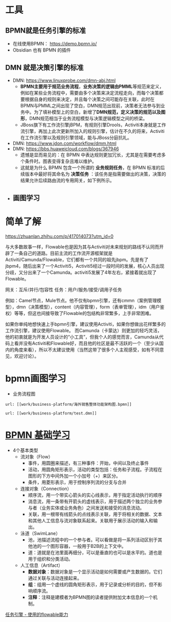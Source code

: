 # 工具
## **BPMN就是任务引擎的标准**
- 在线使用BPMN： https://demo.bpmn.io/
- Obsidian 也有 BPMN 的插件

## **DMN 就是决策引擎的标准**
- DMN: https://www.linuxprobe.com/dmn-abj.html
	- **BPMN主要用于规范业务流程**，**业务决策的逻辑由PMML**等规范来定义，例如在某些业务流程中，需要由多个决策来决定流程走向，而每个决策都要根据自身的规则来决定，并且每个决策之间可能存在关联，此时在BPMN与PMML之间出现了空白，DMN规范出现前，决策者无法参与到业务中。为了填补模型上的空白，新增了**DMN规范，定义决策的规范以及图形**，DMN规范相当于业务流程模型与决策逻辑模型之间的桥梁。
	- JBoss旗下有工作流引擎jBPM，有规则引擎Drools，Activiti本身就是工作流引擎，再加上此次更新所加入的规则引擎，估计在不久的将来，Activiti在工作流引擎以及规则引擎领域，能与JBoss分庭抗礼。
- DMN: https://www.jdon.com/workflow/dmm.html
- DMN: https://bbs.huaweicloud.com/blogs/367946
	- 遗憾是显而易见的：在 BPMN 中表达规则更加冗长，尤其是在需要考虑多个条件时。图表变得复杂且难以维护。 
	- 这就是为什么 BPMN 包含一个所谓的 **业务规则任务**，在 BPMN 标准的后续版本中最好将其命名为 **决策任务** ：该任务是指需要做出的决策，决策的结果允许后续路由流的专用网关，如下例所示。
- 画图学习
	- 

# 简单了解

https://zhuanlan.zhihu.com/p/417014073?utm_id=0

与大多数故事一样，Flowable也是因为其与Activiti对未来规划的路线不认同而开辟了一条自己的道路。目前主流的工作流开源框架就是Activiti/Camunda/Flowable，它们都有一个共同的祖先jbpm。先是有了jbpm4，随后出来了一个Activiti5，Activiti5经过一段时间的发展，核心人员出现分歧，又分出来了一个Camunda。activiti5发展了4年左右，紧接着就出现了Flowable。

网关：互斥/并行/包容性
任务：用户/服务/接受/调用子任务


例如：Camel节点，Mule节点。他不仅有bpmn引擎，还有cmmn（案例管理模型），dmn（决策模型），content（内容管理），form（表单管理），idm（用户鉴权）等等，但这也间接导致了Flowable的包结构非常繁多，上手非常困难。

如果你单纯地想快速上手bpmn引擎，建议使用Activiti，如果你想做出花样繁多的工作流引擎，建议使用Flowable。
而Camunda（卡蒙达）则更加的轻巧灵活，他的初衷就是为开发人员设计的“小工具”，但我个人的感觉而言，Camunda从代码上看并没有Activiti和Flowable好，而且他的社区是最不活跃的一个（至少从国内的角度来看），所以不太建议使用（当然这带了很多个人主观感受，如有不同意见，欢迎讨论）。

# bpmn画图学习

- 业务流程图

```bpmn
url: [[work/business-platform/海外销售整体功能架构图.bpmn]]
```
```dmn
url: [[work/business-platform/test.dmn]]
```

# [BPMN 基础学习](https://github.com/shaozj/blog/issues/32)
- 4个基本类型
	- 流对象（Flow）
		- 事件，用圆圈来描述，有三种事件：开始，中间以及终止事件
		- 活动，用圆角矩形表示，活动的类型包括：任务和子流程。子流程在图形的下方中间外加一个小加号（+）来区分。
		- 条件，用菱形表示，用于控制序列流的分支与合并
	- 连接对象（Connection）
		- 顺序流，用一个带实心箭头的实心线表示，用于指定活动执行的顺序
		- 消息流，用一条带有开箭头的虚线表示，用于描述两个独立的业务参与者（业务实体或业务角色）之间发送和接受的消息流动。
		- 关联，用一根带有线箭头的点线表示关联，用于将相关的数据、文本和其他人工信息与流对象联系起来。关联用于展示活动的输入和输出。
	- 泳道（SwimLane）
		- 池，池描述流程中的一个参与者。可以看做是将一系列活动区别于其他池的一个图形容器，一般用于B2B的上下文中。
		- 道：道就是在池里面再细分，可以是垂直的也可以是水平的。道也是用于组织和分类活动。
	- 人工信息（Artifact）
		- **数据对象**：数据对象是一个显示活动是如何需要或产生数据的。它们通过关联与活动连接起来。
		- **组**：组用一个虚线的圆角矩形表示，用于记录或分析的目的，但不影响顺序流。
		- **注释**：注释是建模者为BPMN图的读者提供附加文本信息的一个机制。

[任务引擎 - 使用的flowable能力](https://nio.feishu.cn/wiki/wikcn8MtgKV5PKHHnAXWOUWlJVc)


